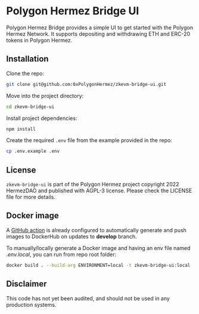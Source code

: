 # Polygon Hermez Bridge UI

Polygon Hermez Bridge provides a simple UI to get started with the Polygon Hermez Network. It supports depositing and withdrawing ETH and ERC-20 tokens in Polygon Hermez.

## Installation

Clone the repo:

```sh
git clone git@github.com:0xPolygonHermez/zkevm-bridge-ui.git
```

Move into the project directory:

```sh
cd zkevm-bridge-ui
```

Install project dependencies:

```sh
npm install
```

Create the required `.env` file from the example provided in the repo:

```sh
cp .env.example .env
```


## License

`zkevm-bridge-ui` is part of the Polygon Hermez project copyright 2022 HermezDAO and published with AGPL-3 license. Please check the LICENSE file for more details.


## Docker image

A [GitHub action](.github/workflows/push-docker-develop.yml) is already configured to automatically generate and push images
to DockerHub on updates to **develop** branch.


To manually/locally generate a Docker image and having an env file named *.env.local*, you can run from repo root folder:

```sh
docker build . --build-arg ENVIRONMENT=local -t zkevm-bridge-ui:local
```

## Disclaimer

This code has not yet been audited, and should not be used in any production systems.
